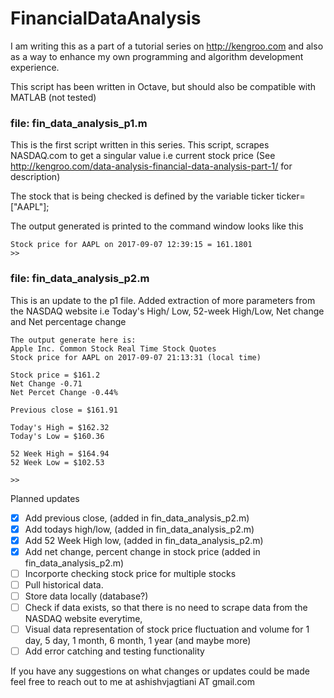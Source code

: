 # FinancialDataAnalysis
I am writing this as a part of a tutorial series on http://kengroo.com
and also as a way to enhance my own programming and algorithm development
experience.

This script has been written in Octave, but should also be compatible with MATLAB (not tested)


### file: fin_data_analysis_p1.m
This is the first script written in this series.
This script, scrapes NASDAQ.com to get a singular value i.e current stock price
(See http://kengroo.com/data-analysis-financial-data-analysis-part-1/ for description)

The stock that is being checked is defined by the variable ticker
ticker=["AAPL"];

The output generated is printed to the command window looks like this

    Stock price for AAPL on 2017-09-07 12:39:15 = 161.1801
    >>

### file: fin_data_analysis_p2.m
This is an update to the p1 file. Added extraction of more parameters from the NASDAQ website
i.e Today's High/ Low, 52-week High/Low, Net change and Net percentage change

    The output generate here is:
    Apple Inc. Common Stock Real Time Stock Quotes
    Stock price for AAPL on 2017-09-07 21:13:31 (local time)

    Stock price = $161.2
    Net Change -0.71
    Net Percet Change -0.44%

    Previous close = $161.91

    Today's High = $162.32
    Today's Low = $160.36

    52 Week High = $164.94
    52 Week Low = $102.53

    >>
Planned updates

- [x] Add previous close, (added in fin_data_analysis_p2.m) 
- [x] Add todays high/low, (added in fin_data_analysis_p2.m)   
- [x] Add 52 Week High low, (added in fin_data_analysis_p2.m)
- [x] Add net change, percent change in stock price (added in fin_data_analysis_p2.m)
- [ ] Incorporte checking stock price for multiple stocks
- [ ] Pull historical data.
- [ ] Store data locally (database?)
- [ ] Check if data exists, so that there is no need to scrape data from the NASDAQ website everytime,
- [ ] Visual data representation of stock price fluctuation and volume for 1 day, 5 day, 1 month, 6 month, 1 year (and maybe more)
- [ ] Add error catching and testing functionality

If you have any suggestions on what changes or updates could be made feel free to reach out to me at ashishvjagtiani AT gmail.com

